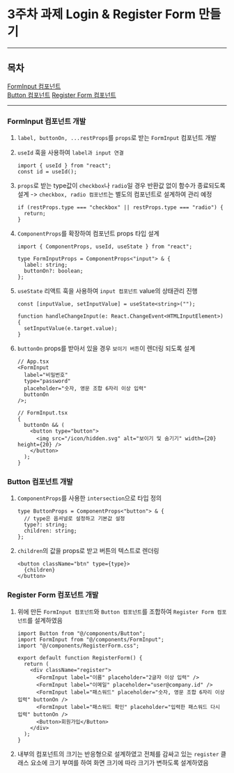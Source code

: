 # 3주차 과제 Login & Register Form 만들기

---

## 목차

[FormInput 컴포넌트](#forminput-컴포넌트-개발)  
[Button 컴포넌트](#button-컴포넌트-개발)
[Register Form 컴포넌트]()

---

### FormInput 컴포넌트 개발

1. `label, buttonOn, ...restProps`를 `props`로 받는 `FormInput` 컴포넌트 개발
2. `useId` 훅을 사용하여 `label과 input 연결`

   ```tsx
   import { useId } from "react";
   const id = useId();
   ```

3. `props`로 받는 type값이 `checkbox`나 `radio`일 경우 반환값 없이 함수가 종료되도록 설계 -> `checkbox, radio 컴포넌트`는 별도의 컴포넌트로 설계하여 관리 예정

   ```tsx
   if (restProps.type === "checkbox" || restProps.type === "radio") {
     return;
   }
   ```

4. `ComponentProps`를 확장하여 컴포넌트 props 타입 설계

   ```tsx
   import { ComponentProps, useId, useState } from "react";

   type FormInputProps = ComponentProps<"input"> & {
     label: string;
     buttonOn?: boolean;
   };
   ```

5. `useState` 리액트 훅을 사용하여 `input 컴포넌트` value의 상태관리 진행

   ```tsx
   const [inputValue, setInputValue] = useState<string>("");

   function handleChangeInput(e: React.ChangeEvent<HTMLInputElement>) {
     setInputValue(e.target.value);
   }
   ```

6. `buttonOn` props를 받아서 있을 경우 `보이기 버튼`이 렌더링 되도록 설계

   ```tsx
   // App.tsx
   <FormInput
     label="비밀번호"
     type="password"
     placeholder="숫자, 영문 조합 6자리 이상 입력"
     buttonOn
   />;

   // FormInput.tsx
   {
     buttonOn && (
       <button type="button">
         <img src="/icon/hidden.svg" alt="보이기 및 숨기기" width={20} height={20} />
       </button>
     );
   }
   ```

### Button 컴포넌트 개발

1. `ComponentProps`를 사용한 `intersection`으로 타입 정의

   ```tsx
   type ButtonProps = ComponentProps<"button"> & {
     // type은 옵셔널로 설정하고 기본값 설정
     type?: string;
     children: string;
   };
   ```

2. `children`의 값을 props로 받고 버튼의 텍스트로 렌더링

   ```tsx
   <button className="btn" type={type}>
     {children}
   </button>
   ```

### Register Form 컴포넌트 개발

1. 위에 만든 `FormInput 컴포넌트`와 `Button 컴포넌트`를 조합하여 `Register Form 컴포넌트`를 설계하였음

   ```tsx
   import Button from "@/components/Button";
   import FormInput from "@/components/FormInput";
   import "@/components/RegisterForm.css";

   export default function RegisterForm() {
     return (
       <div className="register">
         <FormInput label="이름" placeholder="2글자 이상 입력" />
         <FormInput label="이메일" placeholder="user@company.id" />
         <FormInput label="패스워드" placeholder="숫자, 영문 조합 6자리 이상 입력" buttonOn />
         <FormInput label="패스워드 확인" placeholder="입력한 패스워드 다시 입력" buttonOn />
         <Button>회원가입</Button>
       </div>
     );
   }
   ```

2. 내부의 컴포넌트의 크기는 반응형으로 설계하였고 전체를 감싸고 있는 `register` 클래스 요소에 크기 부여를 하여 화면 크기에 따라 크기가 변하도록 설계하였음
